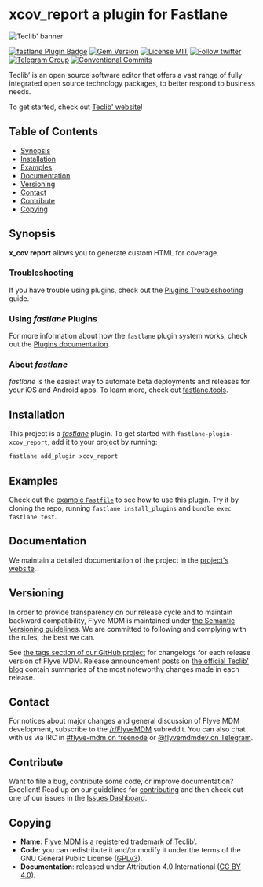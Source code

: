 # xcov_report a plugin for Fastlane

![Teclib' banner](https://user-images.githubusercontent.com/29282308/31669540-abed67a8-b355-11e7-98e2-0ad190f37088.png)

[![fastlane Plugin Badge](https://rawcdn.githack.com/fastlane/fastlane/develop/fastlane/assets/plugin-badge.svg)](https://rubygems.org/gems/fastlane-plugin-xcov_report) [![Gem Version](https://badge.fury.io/rb/fastlane-plugin-xcov_report.svg)](https://badge.fury.io/rb/fastlane-plugin-xcov_report)
[![License MIT](https://img.shields.io/packagist/l/doctrine/orm.svg)](https://github.com/flyve-mdm/fastlane-plugin-xcov_report/blob/develop/LICENSE.md)
[![Follow twitter](https://img.shields.io/twitter/follow/FlyveMDM.svg?style=social&label=Twitter&style=flat-square)](https://twitter.com/FlyveMDM)
[![Telegram Group](https://img.shields.io/badge/Telegram-Group-blue.svg)](https://t.me/flyvemdm)
[![Conventional Commits](https://img.shields.io/badge/Conventional%20Commits-1.0.0-yellow.svg)](https://conventionalcommits.org)

Teclib’ is an open source software editor that offers a vast range of fully integrated open source technology packages, to better respond to business needs.

To get started, check out [Teclib' website](http://www.teclib-edition.com/en/)!

## Table of Contents

* [Synopsis](#synopsis)
* [Installation](#installation)
* [Examples](#examples)
* [Documentation](#documentation)
* [Versioning](#versioning)
* [Contact](#contact)
* [Contribute](#contribute)
* [Copying](#copying)

## Synopsis

**x_cov report** allows you to generate custom HTML for coverage.

### Troubleshooting

If you have trouble using plugins, check out the [Plugins Troubleshooting](https://docs.fastlane.tools/plugins/plugins-troubleshooting/) guide.

### Using _fastlane_ Plugins

For more information about how the `fastlane` plugin system works, check out the [Plugins documentation](https://docs.fastlane.tools/plugins/create-plugin/).

### About _fastlane_

_fastlane_ is the easiest way to automate beta deployments and releases for your iOS and Android apps. To learn more, check out [fastlane.tools](https://fastlane.tools).

## Installation

This project is a [_fastlane_](https://github.com/fastlane/fastlane) plugin. To get started with `fastlane-plugin-xcov_report`, add it to your project by running:

```bash
fastlane add_plugin xcov_report
```

## Examples

Check out the [example `Fastfile`](fastlane/Fastfile) to see how to use this plugin. Try it by cloning the repo, running `fastlane install_plugins` and `bundle exec fastlane test`.

## Documentation

We maintain a detailed documentation of the project in the [project's website](http://flyve.org/fastlane-plugin-xcov_report/).

## Versioning

In order to provide transparency on our release cycle and to maintain backward compatibility, Flyve MDM is maintained under [the Semantic Versioning guidelines](http://semver.org/). We are committed to following and complying with the rules, the best we can.

See [the tags section of our GitHub project](https://github.com/flyve-mdm/fastlane-plugin-xcov_report/tags) for changelogs for each release version of Flyve MDM. Release announcement posts on [the official Teclib' blog](http://www.teclib-edition.com/en/communities/blog-posts/) contain summaries of the most noteworthy changes made in each release.

## Contact

For notices about major changes and general discussion of Flyve MDM development, subscribe to the [/r/FlyveMDM](http://www.reddit.com/r/FlyveMDM) subreddit.
You can also chat with us via IRC in [#flyve-mdm on freenode](http://webchat.freenode.net/?channels=flyve-mdm]) or [@flyvemdmdev on Telegram](https://t.me/flyvemdmdev).

## Contribute

Want to file a bug, contribute some code, or improve documentation? Excellent! Read up on our
guidelines for [contributing](./CONTRIBUTING.md) and then check out one of our issues in the [Issues Dashboard](https://github.com/flyve-mdm/fastlane-plugin-xcov_report/issues).

## Copying

* **Name**: [Flyve MDM](https://flyve-mdm.com/) is a registered trademark of [Teclib'](http://www.teclib-edition.com/en/).
* **Code**: you can redistribute it and/or modify
    it under the terms of the GNU General Public License ([GPLv3](https://www.gnu.org/licenses/gpl-3.0.en.html)).
* **Documentation**: released under Attribution 4.0 International ([CC BY 4.0](https://creativecommons.org/licenses/by/4.0/)).
